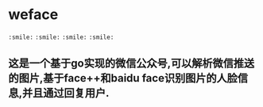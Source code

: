 # weface
`:smile:` `:smile:` `:smile:` `:smile:`
## 这是一个基于go实现的微信公众号,可以解析微信推送的图片,基于face++和baidu face识别图片的人脸信息,并且通过回复用户.

[二维码]:/img/ewm.jpg




